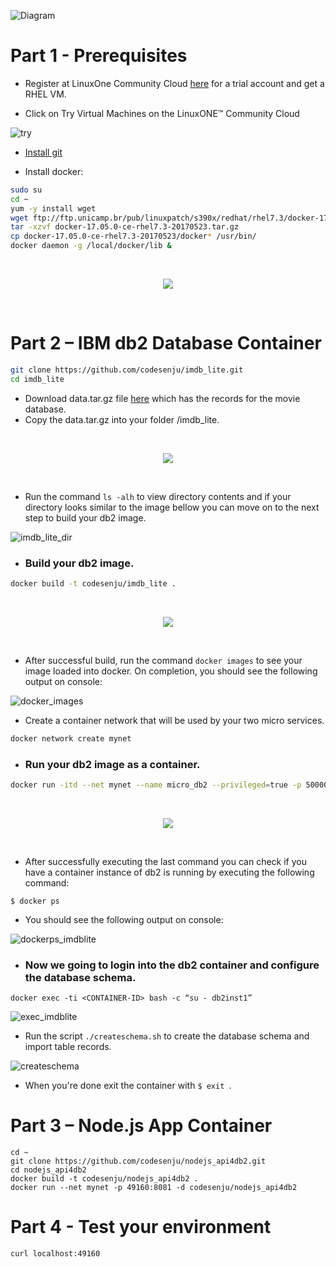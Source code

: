 ![Diagram](images/overview.png)

# Part 1 - Prerequisites
* Register at LinuxOne Community Cloud  [here](https://developer.ibm.com/linuxone/) for a trial account and get a RHEL VM.

* Click on Try Virtual Machines on the LinuxONE™ Community Cloud

![try](images/try.png)

* [Install git](https://git-scm.com/downloads) 

* Install docker:
```bash
sudo su
cd ~
yum -y install wget
wget ftp://ftp.unicamp.br/pub/linuxpatch/s390x/redhat/rhel7.3/docker-17.05.0-ce-rhel7.3-20170523.tar.gz
tar -xzvf docker-17.05.0-ce-rhel7.3-20170523.tar.gz
cp docker-17.05.0-ce-rhel7.3-20170523/docker* /usr/bin/
docker daemon -g /local/docker/lib &
```
<br>
<p align="center">
  <img src="images/gifs/installingdocker.gif">
</p>
<br>

# Part 2 – IBM db2 Database Container
```bash
git clone https://github.com/codesenju/imdb_lite.git
cd imdb_lite 
```
* Download data.tar.gz file [here](https://mega.nz/#!BF0BRYAY!9vIGSwVtLU_FYtJf87WaxnAcrcaBHgJzDiGSInP359k) which has the records for the movie database.
* Copy the data.tar.gz into your folder /imdb_lite.
<br>
<p align="center">
  <img src="images/gifs/mega.gif">
</p>
<br>

* Run the command `` ls -alh `` to view directory contents and if your directory looks similar to the image bellow you can move on to the next step to build your db2 image.

![imdb_lite_dir](images/imdb_lite_dir.PNG)

* ### Build your db2 image.
```bash
docker build -t codesenju/imdb_lite .
```
<br>
<p align="center">
  <img src="images/gifs/build.gif">
</p>
<br>

 - After successful build, run the command ``docker images`` to see your image loaded into docker. On completion, you should see the following output on console:

![docker_images](images/dockerimages.PNG)

* Create a container network that will be used by your two micro services.
```bash 
docker network create mynet
```
* ### Run your db2 image as a container.
```bash
docker run -itd --net mynet --name micro_db2 --privileged=true -p 50000:50000 -e LICENSE=accept -e DB2INST1_PASSWORD=db2admin -e DBNAME= -v /usr/src/app:/database codesenju/imdb_lite
```
<br>
<p align="center">
  <img src="images/gifs/run.gif">
</p>
<br>

  - After successfully executing the last command you can check if you have a container instance of db2 is running by executing the following command:
   
``$ docker ps ``

 - You should see the following output on console:
   
![dockerps_imdblite](images/dockerpsimdblite.PNG)

* ### Now we going to login into the db2 container and configure the database schema.

```shell
docker exec -ti <CONTAINER-ID> bash -c “su - db2inst1”
``` 
![exec_imdblite](images/exec_imdblite.png)

  - Run the script `` ./createschema.sh `` to create the database schema and import table records.

![createschema](images/createschema.png)

 - When you're done exit the container with ``$ exit ``.

# Part 3 – Node.js App Container 
```shell
cd ~
git clone https://github.com/codesenju/nodejs_api4db2.git
cd nodejs_api4db2
docker build -t codesenju/nodejs_api4db2 .
docker run --net mynet -p 49160:8081 -d codesenju/nodejs_api4db2
```
# Part 4 - Test your environment
```shell
curl localhost:49160
```

